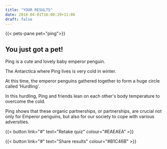 ```yaml
---
title: "YOUR RESULTS"
date: 2018-04-01T16:00:29+11:00
draft: false
---
```


{{< pets-pane pet="ping">}}

You just got a pet!
---

Ping is a cute and lovely baby emperor penguin. 

The Antarctica where Ping lives is very cold in winter. 

At this time, the emperor penguins gathered together to form a huge circle called ‘Hurdling'. 

In this hurdling, Ping and friends lean on each other's body temperature to overcome the cold. 

Ping shows that these organic partnerships, or partnerships, are crucial not only for Emperor penguins, but also for our society to cope with various adversities.



{{< button link="#" text="Retake quiz" colour="#EAEAEA" >}}

{{< button link="#" text="Share results" colour="#B1C46B" >}}
